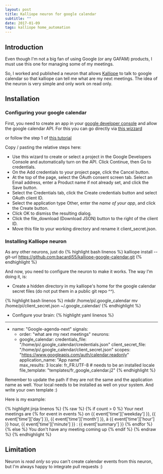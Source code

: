 ```yaml
---
layout: post
title: Kalliope neuron for google calendar
subtitle: ""
date: 2017-01-09
tags: kalliope home_automation
---
```


## Introduction

Even though I'm not a big fan of using Google (or any GAFAM) products, I must use this one for managing some of my meetings.

So, I worked and published a neuron that allows [Kalliope](https://github.com/kalliope-project/kalliope) to talk to google calendar so that kalliope can tell me what are my next meetings. The idea of the neuron is very simple and only work on read only.

## Installation

### Configuring your google calendar

First, you need to create an app in your [google developer console](https://console.developers.google.com) and allow the google calendar API.
For this you can go directly via [this wizzard](https://console.developers.google.com/flows/enableapi?apiid=calendar&authuser=1&pli=1)

or follow the step 1 of [this tutorial](https://developers.google.com/google-apps/calendar/quickstart/python)

Copy / pasting the relative steps here:

* Use this wizard to create or select a project in the Google Developers Console and automatically turn on the API. Click Continue, then Go to credentials.
* On the Add credentials to your project page, click the Cancel button.
* At the top of the page, select the OAuth consent screen tab. Select an Email address, enter a Product name if not already set, and click the Save button.
* Select the Credentials tab, click the Create credentials button and select OAuth client ID.
* Select the application type Other, enter the *name of your app*, and click the Create button.
* Click OK to dismiss the resulting dialog.
* Click the file_download (Download JSON) button to the right of the client ID.
* Move this file to your working directory and rename it client_secret.json.


### Installing Kalliope neuron

As any other neurons, just do
{% highlight bash linenos %}
  kalliope install --git-url https://github.com:bacardi55/kalliope-google-calendar.git
{% endhighlight %}

And now, you need to configure the neuron to make it works.
The way I'm doing it, is:

* Create a hidden directory in my kalliope's home for the google calendar secret files (do not put them in a public git repo ^^).

{% highlight bash linenos %}
mkdir /home/pi/.google_calendar
mv /home/pi/client_secret.json ~/.google_calendar/
{% endhighlight %}

* Configure your brain:
{% highlight yaml linenos %}
---
  - name: "Google-agenda-next"
    signals:
      - order: "what are my next meetings"
    neurons:
      - google_calendar:
          credentials_file: "/home/pi/.google_calendar/credentials.json"
          client_secret_file: "/home/pi/.google_calendar/client_secret.json"
          scopes: "https://www.googleapis.com/auth/calendar.readonly"
          application_name: "App name"  
          max_results: 3
          locale: fr_FR.UTF-8 # needs to be an installed locale
          file_template: "templates/fr_google_calendar.j2"
{% endhighlight %}

Remember to update the path if they are not the same and the application name as well.
Your local needs to be installed as well on your system.
And write your own template :)

Here is my example:

{% highlight jinja linenos %}
{% raw %}
{% if count > 0 %}
    Your next meetings are
    {% for event in events %}
        on {{ event['time']['weekday'] }}, {{ event['time']['day'] }}, {{ event['time']['month'] }}, à {{ event['time']['hour'] }} hour, {{ event['time']['minute'] }} :
        {{ event['summary'] }}
    {% endfor %}
{% else %}
    You don't have any meeting coming up
{% endif %}
{% endraw %}
{% endhighlight %}

## Limitation

Neuron is *read only* so you can't create calendar events from this neuron, but I'm always happy to integrate pull requests :)

